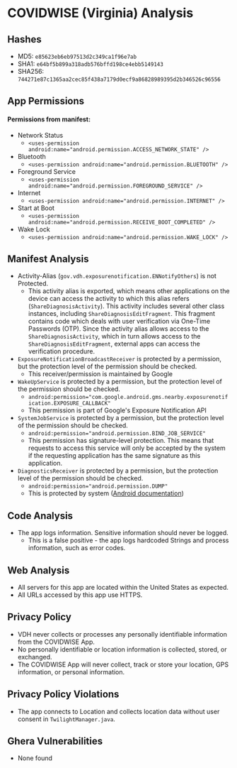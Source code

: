 # COVIDWISE (Virginia) Analysis

## Hashes
- MD5: `e85623eb6eb97513d2c349ca1f96e7ab`
- SHA1: `e64bf5b899a318adb576bffd198ce4ebb5149143`
- SHA256: `744271e87c1365aa2cec85f438a7179d0ecf9a86828989395d2b346526c96556`

## App Permissions
#### Permissions from manifest:
- Network Status
  - `<uses-permission android:name="android.permission.ACCESS_NETWORK_STATE" />`
- Bluetooth
  - `<uses-permission android:name="android.permission.BLUETOOTH" />`
- Foreground Service
  - `<uses-permission android:name="android.permission.FOREGROUND_SERVICE" />`
- Internet
  - `<uses-permission android:name="android.permission.INTERNET" />`
- Start at Boot
  - `<uses-permission android:name="android.permission.RECEIVE_BOOT_COMPLETED" />`
- Wake Lock
  - `<uses-permission android:name="android.permission.WAKE_LOCK" /> `

## Manifest Analysis
- Activity-Alias (`gov.vdh.exposurenotification.ENNotifyOthers`) is not Protected. 
  - This activity alias is exported, which means other applications on the device can access the activity to which this alias refers (`ShareDiagnosisActivity`). This activity includes several other class instances, including `ShareDiagnosisEditFragment`. This fragment contains code which deals with user verification via One-Time Passwords (OTP). Since the activity alias allows access to the `ShareDiagnosisActivity`, which in turn allows access to the `ShareDiagnosisEditFragment`, external apps can access the verification procedure.
- `ExposureNotificationBroadcastReceiver` is protected by a permission, but the protection level of the permission should be checked.
  - This receiver/permission is maintained by Google
- `WakeUpService` is protected by a permission, but the protection level of the permission should be checked.
  - `android:permission="com.google.android.gms.nearby.exposurenotification.EXPOSURE_CALLBACK"`
  - This permission is part of Google's Exposure Notification API
- `SystemJobService` is protected by a permission, but the protection level of the permission should be checked.
  - `android:permission="android.permission.BIND_JOB_SERVICE"`
  - This permission has signature-level protection. This means that requests to access this service will only be accepted by the system if the requesting application has the same signature as this application.
- `DiagnosticsReceiver` is protected by a permission, but the protection level of the permission should be checked.
  - `android:permission="android.permission.DUMP"`
  - This is protected by system ([Android documentation](https://developer.android.com/reference/android/Manifest.permission#DUMP))

## Code Analysis
- The app logs information. Sensitive information should never be logged.
  - This is a false positive - the app logs hardcoded Strings and process information, such as error codes.
  
## Web Analysis
- All servers for this app are located within the United States as expected.
- All URLs accessed by this app use HTTPS.

## Privacy Policy
- VDH never collects or processes any personally identifiable information from the COVIDWISE App.
- No personally identifiable or location information is collected, stored, or exchanged.
- The COVIDWISE App will never collect, track or store your location, GPS information, or personal information.

## Privacy Policy Violations
- The app connects to Location and collects location data without user consent in `TwilightManager.java`.

## Ghera Vulnerabilities
- None found
